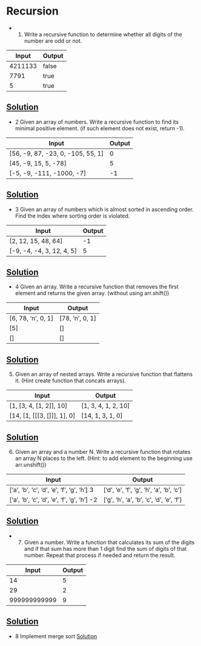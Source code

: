# Recursion
* 1. Write a recursive function to determine whether all digits of the number are odd or not.

|Input| Output|
-----|-----
|4211133| false|
|7791 |true|
|5 |true|

[Solution](https://github.com/Arman0701/Algorithms-and-DS/blob/main/Required-Tasks/Odd-even-numbers-with-recursion.js)
-

* 2 Given an array of numbers. Write a recursive function to find its minimal positive element. (if such element does not exist, return -1).

|Input |Output|
   -----| -----
|[56, -9, 87, -23, 0, -105, 55, 1]| 0|
|[45, -9, 15, 5, -78]| 5|
|[-5, -9, -111, -1000, -7] |-1|


[Solution](https://github.com/Arman0701/Algorithms-and-DS/blob/main/Required-Tasks/Find-smallest-positive-number-with-recursion.js)
-

* 3 Given an array of numbers which is almost sorted in ascending order. Find the index where sorting order is violated.

|Input| Output|
----|----
|[2, 12, 15, 48, 64]| -1|
|[-9, -4, -4, 3, 12, 4, 5] |5|

[Solution](https://github.com/Arman0701/Algorithms-and-DS/blob/main/Required-Tasks/Find-the-index-of-the-violated-part.js)
-


* 4 Given an array. Write a recursive function that removes the first element and returns the given array. (without using arr.shift())

|Input| Output|
----|----
|[6, 78, ‘n’, 0, 1] |[78, ‘n’, 0, 1]|
|[5] |[]|
|[] |[]|

[Solution](https://github.com/Arman0701/Algorithms-and-DS/blob/main/Required-Tasks/Remove-first-elem-with-recursion.js)
-

5. Given an array of nested arrays. Write a recursive function that flattens it. (Hint create
function that concats arrays).

|Input| Output|
---|---
|[1, [3, 4, [1, 2]], 10]| [1, 3, 4, 1, 2, 10]|
|[14, [1, [[[3, []]], 1], 0]| [14, 1, 3, 1, 0]|

[Solution](https://github.com/Arman0701/Algorithms-and-DS/blob/main/Required-Tasks/Flatten-nested-arrays-with-recursion.js)
-

6. Given an array and a number N. Write a recursive function that rotates an array N places to the left. (Hint: to add element to the beginning use arr.unshift())

|Input| Output|
----|---
|[‘a’, ‘b’, ‘c’, ‘d’, ‘e’, ‘f’, ‘g’, ‘h’] 3 |[‘d’, ‘e’, ‘f’, ‘g’, ‘h’, ‘a’, ‘b’, ‘c’]|
|[‘a’, ‘b’, ‘c’, ‘d’, ‘e’, ‘f’, ‘g’, ‘h’] -2 |[‘g’, ‘h’, ‘a’, ‘b’, ‘c’, ‘d’, ‘e’, ‘f’]|

[Solution](https://github.com/Arman0701/Algorithms-and-DS/blob/main/Required-Tasks/Replacing-with-recursion.js)
-

* 7. Given a number. Write a function that calculates its sum of the digits and if that sum has more than 1 digit find the sum of digits of that number. Repeat that process if needed and return the result.

|Input| Output|
---|---
|14| 5|
|29| 2|
|999999999999| 9|

[Solution](https://github.com/Arman0701/Algorithms-and-DS/blob/main/Required-Tasks/Sum-of-digits.js)
-
* 8 Implement merge sort
[Solution]()